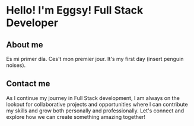 # Hello! I'm Eggsy! Full Stack Developer 

## About me
Es mi primer día. Ces't mon premier jour. It's my first day (insert penguin noises).

## Contact me
As I continue my journey in Full Stack development, I am always on the lookout for collaborative projects and opportunities where I can contribute my skills and grow both personally and professionally. Let's connect and explore how we can create something amazing together!